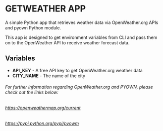 # GETWEATHER APP

A simple Python app that retrieves weather data via OpenWeather.org APIs and pyown Python module.

This app is designed to get environment variables from CLI and pass them on to the OpenWeather API to receive weather forecast data.

## Variables
 
* __API_KEY__ - A free API key to get OpenWeather.org weather data
* __CITY_NAME__ - The name of the city 

###### For further information regarding OpenWeather.org and PYOWN, please check out the links below:

###### https://openweathermap.org/current
###### https://pypi.python.org/pypi/pyowm